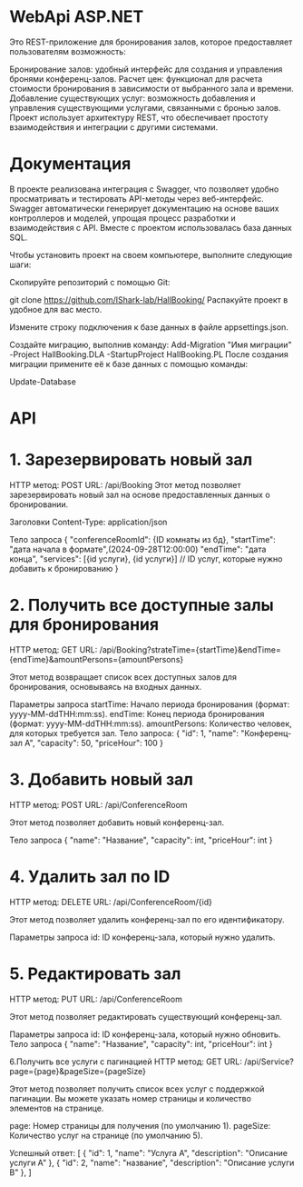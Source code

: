 # WebApi ASP.NET
Это REST-приложение для бронирования залов, которое предоставляет пользователям возможность:

Бронирование залов: удобный интерфейс для создания и управления бронями конференц-залов.
Расчет цен: функционал для расчета стоимости бронирования в зависимости от выбранного зала и времени.
Добавление существующих услуг: возможность добавления и управления существующими услугами, связанными с бронью залов.
Проект использует архитектуру REST, что обеспечивает простоту взаимодействия и интеграции с другими системами.

# Документация
В проекте реализована интеграция с Swagger, что позволяет удобно просматривать и тестировать API-методы через веб-интерфейс. Swagger автоматически генерирует документацию на основе ваших контроллеров и моделей, упрощая процесс разработки и взаимодействия с API.
Вместе с проектом использовалась база данных SQL.

Чтобы установить проект на своем компьютере, выполните следующие шаги:

Скопируйте репозиторий с помощью Git:

git clone https://github.com/IShark-lab/HallBooking/
Распакуйте проект в удобное для вас место.

Измените строку подключения к базе данных в файле appsettings.json.

Создайте миграцию, выполнив команду:
Add-Migration "Имя миграции" -Project HallBooking.DLA -StartupProject HallBooking.PL
После создания миграции примените её к базе данных с помощью команды:

Update-Database

# API

# 1. Зарезервировать новый зал
HTTP метод: POST
URL: /api/Booking
Этот метод позволяет зарезервировать новый зал на основе предоставленных данных о бронировании.

Заголовки
Content-Type: application/json

Тело запроса
{
  "conferenceRoomId": {ID комнаты из бд},
  "startTime": "дата начала в формате",(2024-09-28T12:00:00)
  "endTime": "дата конца",
  "services": [{id услуги}, {id услуги}] // ID услуг, которые нужно добавить к бронированию
}


# 2. Получить все доступные залы для бронирования
HTTP метод: GET
URL: /api/Booking?strateTime={startTime}&endTime={endTime}&amountPersons={amountPersons}

Этот метод возвращает список всех доступных залов для бронирования, основываясь на входных данных.

Параметры запроса
startTime: Начало периода бронирования (формат: yyyy-MM-ddTHH:mm:ss).
endTime: Конец периода бронирования (формат: yyyy-MM-ddTHH:mm:ss).
amountPersons: Количество человек, для которых требуется зал.
Тело запроса:
  {
    "id": 1,
    "name": "Конференц-зал A",
    "capacity": 50,
    "priceHour": 100
  }

# 3. Добавить новый зал
HTTP метод: POST
URL: /api/ConferenceRoom

Этот метод позволяет добавить новый конференц-зал.

Тело запроса
{
  "name": "Название",
  "capacity": int,
  "priceHour": int
}

# 4. Удалить зал по ID
HTTP метод: DELETE
URL: /api/ConferenceRoom/{id}

Этот метод позволяет удалить конференц-зал по его идентификатору.

Параметры запроса
id: ID конференц-зала, который нужно удалить.

# 5. Редактировать зал
HTTP метод: PUT
URL: /api/ConferenceRoom

Этот метод позволяет редактировать существующий конференц-зал.

Параметры запроса
id: ID конференц-зала, который нужно обновить.
Тело запроса
{
  "name": "Название",
  "capacity": int,
  "priceHour": int
}

6.Получить все услуги с пагинацией
HTTP метод: GET
URL: /api/Service?page={page}&pageSize={pageSize}

Этот метод позволяет получить список всех услуг с поддержкой пагинации. Вы можете указать номер страницы и количество элементов на странице.

page: Номер страницы для получения (по умолчанию 1).
pageSize: Количество услуг на странице (по умолчанию 5).

Успешный ответ:
[
  {
    "id": 1,
    "name": "Услуга A",
    "description": "Описание услуги A"
  },
  {
    "id": 2,
    "name": "название",
    "description": "Описание услуги B"
  },
]
